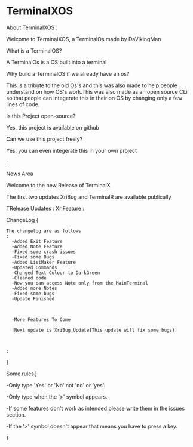 # TerminalXOS

About TerminalXOS
:

Welcome to TerminalXOS, a TerminalOs made by DaVikingMan

What is a TerminalOS?

A TerminalOs is a OS built into a terminal

Why build a TerminalOS if we already have an os?

This is a tribute to the old Os's and this was also made to help people understand on how OS's work.This was also made as an open source CLi so that people can integerate this in their on OS by changing only a few lines of code.

Is this Project open-source?

Yes, this project is available on github

Can we use this project freely?

Yes, you can even integerate this in your own project

:

News Area

Welcome to the new Release of TerminalX


The first two updates XriBug and TerminalR are available publically

TRelease Updates
:
    XriFeature
:

ChangeLog
{


    The changelog are as follows
    :
      -Added Exit Feature
      -Added Note Feature
      -Fixed some crash issues
      -Fixed some Bugs
      -Added ListMaker Feature
      -Updated Commands
      -Changed Text Colour to DarkGreen
      -Cleaned code
      -Now you can access Note only from the MainTerminal
      -Added more Notes
      -Fixed some bugs
      -Update Finished

      

      -More Features To Come

      |Next update is XriBug Update{This update will fix some bugs}|



    :

}

Some rules{

  -Only type 'Yes' or 'No' not 'no' or 'yes'.
  
  -Only type when the '>' symbol appears.
  
  -If some features don't work as intended please write them in the issues section.
  
  -If the '>' symbol doesn't appear that means you have to press a key.
   
}


